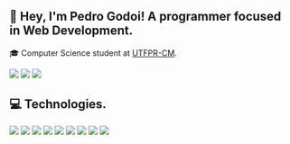 ## 👋 Hey, I'm Pedro Godoi! A programmer focused in Web Development.

🎓 Computer Science student at [UTFPR-CM](https://www.instagram.com/utfprcm).

<div style="display: inline-block; justfy-content: center;"> 
  <a align="center" href="https://instagram.com/pedrogodoih" target="_blank"><img src="https://img.shields.io/badge/-Instagram-%23E1306C?style=for-the-badge&logo=instagram&logoColor=white" target="_blank"></a>
  <a align="center" href = "mailto:pedrogodoiriva@gmail.com"><img src="https://img.shields.io/badge/-Gmail-%23333?style=for-the-badge&logo=gmail&logoColor=white" target="_blank"></a>
  <a align="center" href="https://www.linkedin.com/in/pedrogodoih" target="_blank"><img src="https://img.shields.io/badge/-LinkedIn-%230077B5?style=for-the-badge&logo=linkedin&logoColor=white" target="_blank"></a>
</div>

## 💻 Technologies.

<div>
  <img src="https://img.shields.io/badge/Javascript-%23333?style=for-the-badge&logo=javascript" target="_blank">
  <img src="https://img.shields.io/badge/Next-%23000?style=for-the-badge&logo=nextdotjs" target="_blank">
  <img src="https://img.shields.io/badge/CSS-%230077B5?style=for-the-badge&logo=CSS3" target="_blank">
  <img src="https://img.shields.io/badge/Tailwind-%23101424?style=for-the-badge&logo=tailwindcss" target="_blank">
  <img src="https://img.shields.io/badge/TypeScript-%23333?style=for-the-badge&logo=typescript" target="_blank">
  <img src="https://img.shields.io/badge/Vercel-%23000?style=for-the-badge&logo=vercel" target="_blank">
  <img src="https://img.shields.io/badge/React-%23333?style=for-the-badge&logo=react" target="_blank">
  <img src="https://img.shields.io/badge/MongoDB-%23101404?style=for-the-badge&logo=mongodb" target="_blank">
  <img src="https://img.shields.io/badge/html5-%23fff?style=for-the-badge&logo=html5" target="_blank">
</div>
